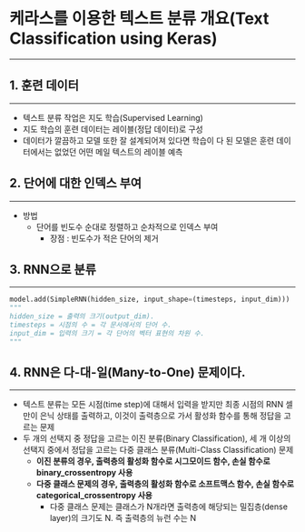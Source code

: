 # 케라스를 이용한 텍스트 분류 개요(Text Classification using Keras)

<hr>



## 1. 훈련 데이터

<hr>

- 텍스트 분류 작업은 지도 학습(Supervised Learning)
- 지도 학습의 훈련 데이터는 레이블(정답 데이터)로 구성
- 데이터가 깔끔하고 모델 또한 잘 설계되어져 있다면 학습이 다 된 모델은 훈련 데이터에서는 없었던 어떤 메일 텍스트의 레이블 예측



## 2. 단어에 대한 인덱스 부여

<hr>

- 방법
  - 단어를 빈도수 순대로 정렬하고 순차적으로 인덱스 부여
    - 장점 : 빈도수가 적은 단어의 제거



## 3. RNN으로 분류

<hr>

```python
model.add(SimpleRNN(hidden_size, input_shape=(timesteps, input_dim)))
"""
hidden_size = 출력의 크기(output_dim).
timesteps = 시점의 수 = 각 문서에서의 단어 수.
input_dim = 입력의 크기 = 각 단어의 벡터 표현의 차원 수.
"""
```



## 4. RNN은 다-대-일(Many-to-One) 문제이다.

<hr>

- 텍스트 분류는 모든 시점(time step)에 대해서 입력을 받지만 최종 시점의 RNN 셀만이 은닉 상태를 출력하고, 이것이 출력층으로 가서 활성화 함수를 통해 정답을 고르는 문제
- 두 개의 선택지 중 정답을 고르는 이진 분류(Binary Classification), 세 개 이상의 선택지 중에서 정답을 고르는 다중 클래스 분류(Multi-Class Classification) 문제
  - **이진 분류의 경우, 출력층의 활성화 함수로 시그모이드 함수, 손실 함수로 binary_crossentropy 사용**
  - **다중 클래스 문제의 경우, 출력층의 활성화 함수로 소프트맥스 함수, 손실 함수로 categorical_crossentropy 사용**
    - 다중 클래스 문제는 클래스가 N개라면 출력층에 해당되는 밀집층(dense layer)의 크기도 N. 즉 출력층의 뉴런 수는 N